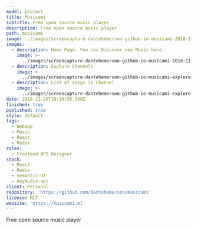 ```yaml
---
model: project
title: Musicami
subtitle: Free open source music player
description: Free open source music player
path: musicami
image: ../images/screencapture-dantehemerson-github-io-musicami-2018-11-20-13_59_43.png
images:
  - description: Home Page. You can Discover new Music here.
    image: >-
      ../images/screencapture-dantehemerson-github-io-musicami-2018-11-20-13_59_43.png
  - description: Explore Channels
    image: >-
      ../images/screencapture-dantehemerson-github-io-musicami-explore-2018-11-20-14_08_52.png
  - description: List of songs in Channel
    image: >-
      ../images/screencapture-dantehemerson-github-io-musicami-explore-popular-2018-11-20-14_02_28.png
date: 2018-11-20T19:10:55.340Z
finished: true
published: true
style: default
tags:
  - Webapp
  - Music
  - React
  - Redux
roles:
  - Frontend API Designer
stack:
  - React
  - Redux
  - Semantic-UI
  - AnyAudio-api
client: Personal
repository: 'https://github.com/dantehemerson/musicami'
licence: MIT
website: 'https://musicami.ml'
---
```

Free open source music player
